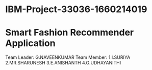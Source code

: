 # IBM-Project-33036-1660214019
# Smart Fashion Recommender Application


Team Leader:
  G.NAVEENKUMAR
Team Member:
  1.I.SURIYA
  2.MR.SHARUNESH
  3.E.ANISHANTH
  4.G.UDHAYANITHI

